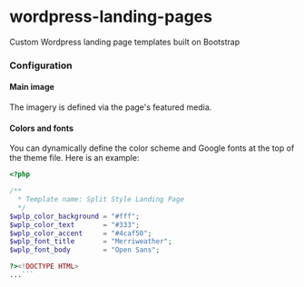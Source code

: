 # wordpress-landing-pages
Custom Wordpress landing page templates built on Bootstrap

### Configuration
#### Main image
The imagery is defined via the page's featured media.
#### Colors and fonts
You can dynamically define the color scheme and Google fonts at the top of the theme file.  Here is an example:
```php
<?php

/**
  * Template name: Split Style Landing Page
  */
$wplp_color_background = "#fff";
$wplp_color_text       = "#333";
$wplp_color_accent     = "#4caf50";
$wplp_font_title       = "Merriweather";
$wplp_font_body        = "Open Sans";

?><!DOCTYPE HTML>
...```
